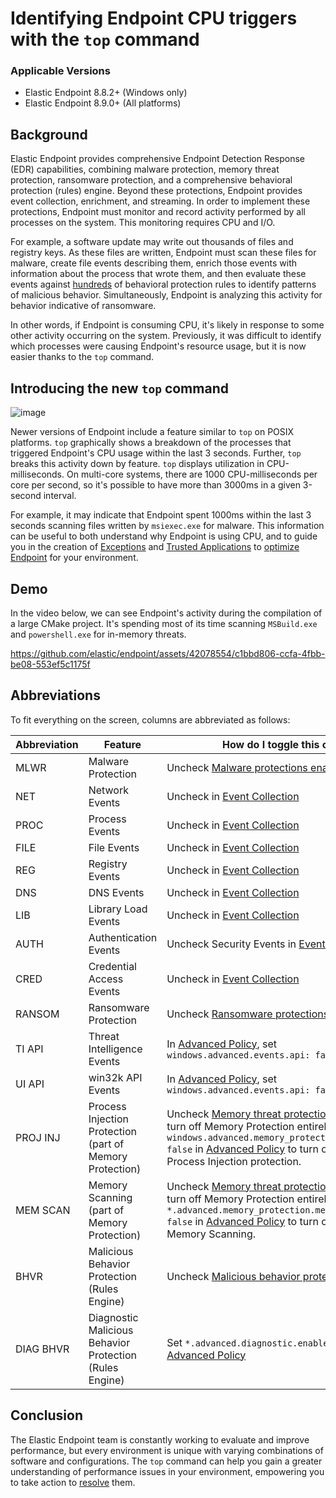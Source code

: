 # Identifying Endpoint CPU triggers with the `top` command

### Applicable Versions
- Elastic Endpoint 8.8.2+ (Windows only)
- Elastic Endpoint 8.9.0+ (All platforms)

## Background

Elastic Endpoint provides comprehensive Endpoint Detection Response (EDR) capabilities, combining malware protection, memory threat protection, ransomware protection, and a comprehensive behavioral protection (rules) engine.  Beyond these protections, Endpoint provides event collection, enrichment, and streaming.  In order to implement these protections, Endpoint must monitor and record activity performed by all processes on the system. This monitoring requires CPU and I/O.

For example, a software update may write out thousands of files and registry keys.  As these files are written, Endpoint must scan these files for malware, create file events describing them, enrich those events with information about the process that wrote them, and then evaluate these events against [hundreds](https://github.com/elastic/protections-artifacts/tree/main/behavior/rules) of behavioral protection rules to identify patterns of malicious behavior.  Simultaneously, Endpoint is analyzing this activity for behavior indicative of ransomware.

In other words, if Endpoint is consuming CPU, it's likely in response to some other activity occurring on the system.  Previously, it was difficult to identify which processes were causing Endpoint's resource usage, but it is now easier thanks to the `top` command.

## Introducing the new `top` command

![image](https://github.com/elastic/endpoint/assets/42078554/1a36075e-62a1-4b45-ad1d-c2c5ed44a427)


Newer versions of Endpoint include a feature similar to `top` on POSIX platforms.  `top` graphically shows a breakdown of the processes that triggered Endpoint's CPU usage within the last 3 seconds.  Further, `top` breaks this activity down by feature.  `top` displays utilization in CPU-milliseconds.  On multi-core systems, there are 1000 CPU-milliseconds per core per second, so it's possible to have more than 3000ms in a given 3-second interval.

For example, it may indicate that Endpoint spent 1000ms within the last 3 seconds scanning files written by `msiexec.exe` for malware.  This information can be useful to both understand why Endpoint is using CPU, and to guide you in the creation of [Exceptions](https://www.elastic.co/guide/en/security/current/add-exceptions.html#endpoint-rule-exceptions) and [Trusted Applications](https://www.elastic.co/guide/en/security/current/trusted-apps-ov.html) to [optimize Endpoint](https://www.elastic.co/guide/en/security/current/endpoint-artifacts.html) for your environment.

## Demo
In the video below, we can see Endpoint's activity during the compilation of a large CMake project.  It's spending most of its time scanning `MSBuild.exe` and `powershell.exe` for in-memory threats.

https://github.com/elastic/endpoint/assets/42078554/c1bbd806-ccfa-4fbb-be08-553ef5c1175f

## Abbreviations

To fit everything on the screen, columns are abbreviated as follows:

| Abbreviation | Feature | How do I toggle this off? |
| - | - | - |
| MLWR | Malware Protection | Uncheck [Malware protections enabled](https://www.elastic.co/guide/en/security/8.9/configure-endpoint-integration-policy.html#malware-protection) |
| NET | Network Events | Uncheck in [Event Collection](https://www.elastic.co/guide/en/security/8.9/configure-endpoint-integration-policy.html#event-collection) |
| PROC | Process Events | Uncheck in [Event Collection](https://www.elastic.co/guide/en/security/8.9/configure-endpoint-integration-policy.html#event-collection)| 
| FILE | File Events | Uncheck in [Event Collection](https://www.elastic.co/guide/en/security/8.9/configure-endpoint-integration-policy.html#event-collection)| 
| REG | Registry Events | Uncheck in [Event Collection](https://www.elastic.co/guide/en/security/8.9/configure-endpoint-integration-policy.html#event-collection)| 
| DNS | DNS Events | Uncheck in [Event Collection](https://www.elastic.co/guide/en/security/8.9/configure-endpoint-integration-policy.html#event-collection)| 
| LIB | Library Load Events | Uncheck in [Event Collection](https://www.elastic.co/guide/en/security/8.9/configure-endpoint-integration-policy.html#event-collection)| 
| AUTH | Authentication Events | Uncheck Security Events in [Event Collection](https://www.elastic.co/guide/en/security/8.9/configure-endpoint-integration-policy.html#event-collection) |
| CRED | Credential Access Events | Uncheck in [Event Collection](https://www.elastic.co/guide/en/security/8.9/configure-endpoint-integration-policy.html#event-collection)|
| RANSOM | Ransomware Protection | Uncheck [Ransomware protections enabled](https://www.elastic.co/guide/en/security/8.9/configure-endpoint-integration-policy.html#ransomware-protection) |
| TI API | Threat Intelligence Events | In [Advanced Policy](https://www.elastic.co/guide/en/security/8.9/configure-endpoint-integration-policy.html#adv-policy-settings), set `windows.advanced.events.api: false` |
| UI API | win32k API Events | In [Advanced Policy](https://www.elastic.co/guide/en/security/8.9/configure-endpoint-integration-policy.html#adv-policy-settings), set `windows.advanced.events.api: false` |
| PROJ INJ | Process Injection Protection (part of Memory Protection) | Uncheck [Memory threat protections enabled](https://www.elastic.co/guide/en/security/8.9/configure-endpoint-integration-policy.html#memory-protection) to turn off Memory Protection entirely, or set `windows.advanced.memory_protection.shellcode: false` in [Advanced Policy](https://www.elastic.co/guide/en/security/8.9/configure-endpoint-integration-policy.html#adv-policy-settings) to turn off only Process Injection protection. |
| MEM SCAN | Memory Scanning (part of Memory Protection) | Uncheck [Memory threat protections enabled](https://www.elastic.co/guide/en/security/8.9/configure-endpoint-integration-policy.html#memory-protection) to turn off Memory Protection entirely, or set `*.advanced.memory_protection.memory_scan: false` in [Advanced Policy](https://www.elastic.co/guide/en/security/8.9/configure-endpoint-integration-policy.html#adv-policy-settings) to turn off only Memory Scanning. |
| BHVR | Malicious Behavior Protection (Rules Engine) | Uncheck [Malicious behavior protections enabled](https://www.elastic.co/guide/en/security/8.9/configure-endpoint-integration-policy.html#behavior-protection) |
| DIAG BHVR | Diagnostic Malicious Behavior Protection (Rules Engine) | Set `*.advanced.diagnostic.enabled: false` in [Advanced Policy](https://www.elastic.co/guide/en/security/8.9/configure-endpoint-integration-policy.html#adv-policy-settings) |


## Conclusion

The Elastic Endpoint team is constantly working to evaluate and improve performance, but every environment is unique with varying combinations of software and configurations.  The `top` command can help you gain a greater understanding of performance issues in your environment, empowering you to take action to [resolve](https://www.elastic.co/guide/en/security/current/endpoint-artifacts.html) them.
